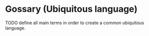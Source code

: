 # Gossary (Ubiquitous language)

TODO define all main terms in order to create a common ubiquitous language.